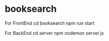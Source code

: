 ﻿# booksearch

For FrontEnd
cd booksearch
npm run start

For BackEnd
cd server
npm nodemon server.js
